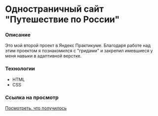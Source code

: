 # Одностраничный сайт "Путешествие по России"

### Описание

Это мой второй проект в Яндекс Практикуме. Благодаря работе над этим проектом я познакомился с "гридами" и закрепил имевшиеся у меня навыки в адаптивной верстке.

### Технологии

- HTML
- CSS

### Ссылка на просмотр

[Посмотреть, что получилось](https://sinyavsky.github.io/russian-travel/index.html)
